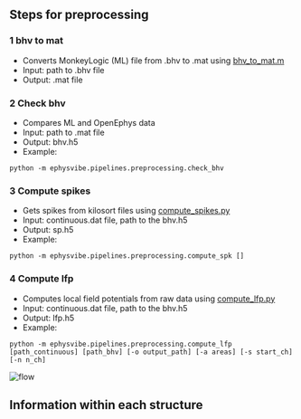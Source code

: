 ## Steps for preprocessing
### 1 bhv to mat
- Converts MonkeyLogic (ML) file from .bhv to .mat using [bhv_to_mat.m](/EphysVibe/matlab/)
- Input: path to .bhv file
- Output: .mat file
### 2 Check bhv
- Compares ML and OpenEphys data
- Input: path to .mat file
- Output: bhv.h5
- Example: 

`python -m ephysvibe.pipelines.preprocessing.check_bhv `
### 3 Compute spikes
- Gets spikes from kilosort files using [compute_spikes.py](https://github.com/camilosada/EphysVibe/blob/master/ephysvibe/pipelines/preprocessing/compute_spikes.py)
- Input: continuous.dat file, path to the bhv.h5
- Output: sp.h5
- Example: 

`python -m ephysvibe.pipelines.preprocessing.compute_spk []`
### 4 Compute lfp
- Computes local field potentials from raw data using [compute_lfp.py](https://github.com/camilosada/EphysVibe/blob/master/ephysvibe/pipelines/preprocessing/compute_lfp.py)
- Input: continuous.dat file, path to the bhv.h5
- Output: lfp.h5
- Example: 

`python -m ephysvibe.pipelines.preprocessing.compute_lfp [path_continuous] [path_bhv] [-o output_path] [-a areas] [-s start_ch] [-n n_ch]`


![flow](https://github.com/camilosada/EphysVibe/blob/master/img/flow.svg)


## Information within each structure

